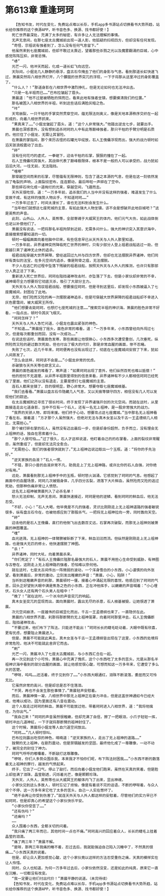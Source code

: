 # 第613章 重逢珂珂
        【告知书友，时代在变化，免费站点难以长存，手机app多书源站点切换看书大势所趋，站长给你推荐的这个换源APP，听书音色多、换源、找书都好使！】
       死亡世界最深处，充满了太多的秘密，有许多让人无法理解的事情。
       无声无息间，在那七座太古魔城前出现一道人影，他狐疑的扫视四方，但却没有任何发现。
       “奇怪，宗祖说有强者到了，怎么没有任何气息留下。”
       他虽然来到七座魔城前，但却不敢过太靠近，望着那些杀戮之光以及魔雾翻涌的巨城，心中感觉阵阵压抑，非常忌惮。
       “哧”
       光芒一闪，他冲天而起，化成一道长虹飞向远空。
       天际间，小倔龙几人静静的悬浮，盘古石令掩去了他们的身影与气息。看到那道长虹快速飞过，萧晨突然将八相世界打开，八个朦胧的世界突兀的浮现，一下子将那从这里冲过的身影覆盖了。
       “什么人？！”那道身影在八相世界中激烈挣扎，但是无论如何也无法冲出去。
       “只是一名半祖而已……”巴布拉皱起了眉头。
       萧晨道：“他不过是被牺牲的饵而已，看来此地有强者坐镇，想要摸清我们的位置。”
       那名被困入八相世界的半祖，听到这些话后满脸灰暗之色。
       “咔”
       天穹崩裂，一只干枯的手掌突然贯穿空间，蕴无限法则奥义，像是天地本源秩序交织在一起形成的，向着八相世界抓来。
       “果真来了……”小倔龙皱起了眉头，道：“这个人非常强大。”他踏出逆龙七步，就要出手。
       萧晨也深感意外，没有想到追杀珂珂的人中有此等巅峰强者，那只干枯的手臂分明是石质的。他拦住了小倔龙，无需让其冒险。
       在萧晨的掌指间，那个来历古怪的石罐光华绽放，石人王傀儡浮现而出，强大的战力顿时如滔天骇浪般震动了出去。
       “砰”
       没有任何花巧的虚式，一拳砸下，迎击干枯的石掌，狠狠的撞在了一起。
       石人王傀儡何其强大，其战体代表了巅峰极限体，根本不是一般的人可以承受的，战力犹如滔滔大河，一往无前，无法阻挡。
       “喀嚓”
       那穿越空间而来的石掌，尽管蕴有无限神则，包含了道之本源的气息，但是在这一刻依然发出了龟裂的声响，上面裂纹密布，连连颤动，最后哗啦一声碎在了空中。
       那些碎石块化成一道绚烂的光束，穿越空间，飞遁而去。
       天外天很吃惊，道：“一万多年前，追杀我们的人当中并没有这样的强者，难道发生了什么变故不成，有这样的强势人物出手，不知道珂珂……”
       一万多年过去了，时间太漫长了，谁也无法料到会发生什么。
       “当年他们就想这七座死城的主意，有如此强大人物坐镇，该不会是想破开此地巨城吧？”这是英熊的声音。
       此刻，山外山、人外人、英熊等，全部寄魂于大威冥王的体内，他们元气大伤，如此战体倒也足以补偿他们了。
       萧晨没有说话，一把将那名半祖拘禁到近前，无需多问什么，强大的神识突入其意识海中，直接搜索想要知道的一切。
       顿时一幅幅画面向着他脑中印来，有些信息早已从天外天与人外人那里知道。
       一万多年前，异界诸神突然降临死亡世界的神村，只有少部分人登上祖君战船逃过一劫，但是越引来了诸神无止休的追杀。
       祖君战船穿越大世界屏障，曾经返回过九州与四方世界，但却也无法摆脱异界诸神，他们同样有类似的法宝，在多元空间内追杀，像是附骨之疽，无法摆脱。
       不少人在逃亡的过程中坠落下残破的祖君战船，按照天外天与人外人的推测，也许只有那部分人真正活了下来。
       重新进入死亡世界后，珂珂在阻挡诸神攻击时，亦坠落了下去，但是小家伙却非常的不幸，诸神竭尽全力想要将它彻底灭杀，吸引了大部分主力。
       天外天与人外人驾驭祖君战船，想要接应珂珂，但是寻到这里后，却发现小东西被逼入了七座魔城间，封困在了此地。
       无奈，他们险而又险的再一次摆脱诸神追杀，但是可穿越大世界屏障的祖君战船却不幸进入灰色雾霭间，被大威冥王所俘。
       “他们想要击毙珂珂，也想打七座死城的注意……”搜索完半祖的神识海，萧晨的脸色非常不好看，一指点出，顿时令其灰飞烟灭。
       “珂珂怎样了？”
       天外天与人外人急忙问道，小倔龙也露出紧张的神色。
       “不知道……”萧晨摇了摇头，面色非常的难看，道：“一万多年来，小东西曾经向外闯过七次，但是每次都重创而回，没有一次成功……”
       在说这些话时，萧晨面色发寒，那些画面让他很揪心，小东西多次遭受重创，几次垂死，纵然险而又险的避过数次死劫，但也付出了极大的代价，那是非常血腥的画面，惨不忍睹。
       失败了七次，近几千年来，珂珂便再也没有出现过了，彻底在七座魔城间安寂了下来，犹如人间蒸发了。
       “怎么会这样，珂珂该不会是……”小倔龙非常的忧虑。
       杀破狼与天外天等也欲言又止。
       萧晨的面色越发的难看了，寒声道：“如果珂珂出现了意外，他们纵然百死也难以抵偿！”
       他的担忧不无道理，从异界半祖那里得到的信息来看，异界诸神有不少人都相信珂珂已经死在了里面，他们之所以没有退走，主要是想打七座魔城的主意。
       连石人都来坐镇了，目的很明显，野心非常大，想要夺取七座魔城根基。
       “我们去看看。”萧晨以盘古石令隐藏几人气息，又以天痕等镇守四方，相信没有几人可以发现他们的踪迹。
       在太古魔城附近寻觅了很长时间，终于发现了异界诸强开创的次元空间。而就在这时，从里面接连走出七道身影，当中不仅有一个石人，还有一名无上祖神，是一股非常强大的战力。
       “我界的天骄人物，即将来援。他们终于心动，想要攻占这七座魔城。”当中那名无上祖神看了看左右，接着道：“方才那个人虽然强大，但绝对无法与真木女圣以及千古一王孟德纲几人相比，无需担心。”
       那个被打碎右掌的石人，虽然没有迈出最后一步，但是却身份超然，负手而立，没有理会无上祖神的话，独自在思索着什么。
       “那个人很可怕……”过了很久，石人才这样说道，他盯着自己的的右掌看，上面的裂纹非常醒目，虽然重组了，但是却无法完全愈合。
       “无需担心，我们的强者很快就到了。”无上祖神边说边取出一个玉瓶，道：“将你的手先治好。”
       “逆天家族的血液？”石人一愣。
       “不错，那只小兽的血液非常不凡，助我走上了无上祖神路，或许比你的石人血强，对你绝对有用。”
       远处，萧晨看到那无上祖神手中的玉瓶，顿时怒火汹涌，它感觉到了珂珂的气息。他想起了画面中的血腥场景，珂珂几次被毁身体，几乎四分五裂，洒落下大片鲜血，虽然险而又险的逃过死劫，但那种伤痛非常让人愤怒。
       这名无上祖神被萧晨列入了必杀名单！
       怒火无法抑制，无声无息间，萧晨快速接近，珂珂是他的逆鳞，看到珂珂的鲜血后，他无法忍受。
       “不好，小心！”石人大喝，他毕竟是不凡的强者，灵识比刚刚走上无上祖神道路的强者敏锐很多，纵有盘古石令在，也被他感应到了那股杀气，一把将无上祖神拉向一旁，同时轰向天空。
       “砰”
       迎击他的是石人王傀儡，直打的他倒飞出去数百丈远，石掌再次破裂，而那无上祖神则被萧晨的神图覆盖。
       “噗”
       血光迸溅，无上祖神的一体臂膀被斩断了下来，鲜血汩汩而流。但纵然是刚刚走上无上祖神路，也是强大无匹的修士，他快速摆脱了神图。
       “杀！”
       异界诸神，同时大吼，向着萧晨杀来。
       “你们死定了！”有石人王傀儡拦阻那名最强大的石人，萧晨不用担心生命受到威胁，有神图与古卷在，这刚走上无上祖神路的强者，恐怕难以奈何他。
       就在这时，七座太古间传出一阵微弱的波动，一个浑身雪白的小东西，小心谨慎的向外张望，看到萧晨后，非常的激动，立刻发出稚嫩的声音：“萧晨，小心，陷阱！”
       当听到这稚嫩声音的刹那，萧晨顿时一僵，接着心中涌起无限的喜悦，他感应到了珂珂的气息，回头正好望到大眼中满是焦急之色的小东西，正在冲他挥手，以嫩嫩的声音喊着：“小心埋伏，石头女人还有两个石头男人在暗中！”
       “晚了！”就在这时，一个冰冷的声音突兀的响起。
       真木女圣突兀的显现而出，面向萧晨时，露出无尽的杀意，石人根基被毁，让她恨透了萧晨。
       次元空间崩溃，一座雄伟的巨城显化而出，千古一王孟德纲也来了，一直隐伏在此。
       萧晨的八相世界齐震，刹那将那断臂的无上祖神笼罩，向着珂珂那里冲去，石人王傀儡断后，阻挡诸神攻击。
       “不要过来，他们布下了阵法，只能进不能出！”珂珂长长的睫毛眨动着，大眼中既有欣喜，更有忧虑，想要阻止萧晨进入。
       但是，萧晨不可能就此离去，真木女圣与千古一王孟德纲皆出现在了这里，小东西的处境将非常危险，他决不可能就此舍弃它而去。
       “刷”
       光芒一闪，萧晨冲入了七座太古魔城前，与小东西汇合在一起。
       再一次见到这个小可怜，萧晨心中充满了愧疚，这个小东西吃了太多的苦头，光是从那名半祖神识海中看到的部分血腥的画面，就让他感觉很心酸，可想而知这一万多年来，它遭受了多么大的苦楚。
       “咿呀，呜呜……还活着，终于见到你了……”小东西大眼通红，泪珠不断滚落，委屈而又可怜无比。
       它虽然非常的高兴，但是却总是忍不住落泪。
       “不哭，再也不会发生那些事情了。”萧晨轻声安慰着。
       而后，萧晨神情一凝，八相世界中那无上祖神正在奋力冲击，但是这盖世神通如今已经大成，他难以成功，因为里面还有八音在震动。
       这个人取走过珂珂的鲜血，萧晨不可能放过他，带着珂珂进入八相世界，道：“我将他擒住，为你出气。”
       “我自己来！”珂珂的声音虽然很稚嫩，但却充满了自信，擦了一把眼泪，小爪子轻轻一挥，顿时冲出几道神虹，一下子就将那断臂的祖神封住了。
       这个时候，萧晨将小倔龙等人自穴道空间放出。
       “珂珂……”几人顿时惊叫。
       巴布拉则露出吃惊的神色，喃喃道：“逆天家族的人，走出了无上祖神的道路……”
       独臂的无上祖神，在剧烈震动，但是禁锢越发的坚固，最终他化成了一尊雕像，一动不动了，被完全的封住了神力。
       珂珂气呼呼的嘟囔着，不断敲打这尊雕像。
       “咿呀，你们人多势众围杀我，本来我才不怕你们呢，布下阵法封困我……”小东西不断的数落着无上祖神的罪行，越发的气愤起来。
       终于，它出了一口气，停止了敲打。而后向着小倔龙他们跑来，虽然在天真的笑着，但是脸上却挂满了泪珠，晶莹剔透，闪烁着光芒，像是颗颗珍珠。
       天外天、人外人、英熊等也从大威冥王的躯体内飞了出来，显出神魂，
       小家伙见到这么多故人，顿时忘记了烦恼，像是有着说不完的话语，不断的咿呀着，与众人说个不停，这一万多年来它吃了太多的苦头，自己一人实在憋坏了。
       “绝不会再让你受到伤害了。”就连天外天与人外人都这样的安慰着，尽管他们的实力早已不如珂珂，但是却真心的希望这个小家伙快乐平安。
       “小家伙你受苦了……”
       “还有伤吗？”
       “还痛吗？”
       ……
       众人围着小东西，全都关切的问着。
       “我只痛了两三年而已，其他时间一点也不痛。”珂珂高兴的回应着众人，长长的睫毛上挂着晶莹的泪滴。
       “痛了两三年？”萧晨不解。
       “是呀，那两三年我痛的睡不着，忍过去后，我就能强迫自己陷入沉睡中了，不然真的很痛……”小东西天真的说着。
       但是，却让众人更加感觉心酸，这个小家伙竟以这样的方法忍受重伤之痛，天真的模样实在让人怜惜。
       同时，众人也知道，为何一万多年过去后，小家伙依然没变，还是如此的纯真，原来它一直在沉睡，一切都没有改变。
       “我一定要让他们付出代价！”萧晨平静的说道。（未完待续）
       【告知书友，时代在变化，免费站点难以长存，手机app多书源站点切换看书大势所趋，站长给你推荐的这个换源APP，听书音色多、换源、找书都好使！】